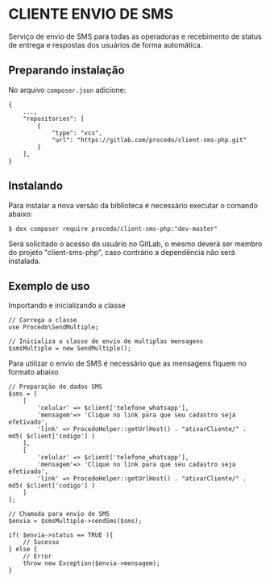 # CLIENTE ENVIO DE SMS

Serviço de envio de SMS para todas as operadoras e recebimento de status de entrega e respostas dos usuários de forma automática.

## Preparando instalação

No arquivo `composer.json` adicione:

```
{
	...,
	"repositories": [
		{
			"type": "vcs",
			"url": "https://gitlab.com/procedo/client-sms-php.git"
		}
	],
}
```

## Instalando

Para instalar a nova versão da biblioteca é necessário executar o comando abaixo:

```
$ dex composer require procedo/client-sms-php:"dev-master"
```

Será solicitado o acesso do usuário no GitLab, o mesmo deverá ser membro do projeto "client-sms-php", caso contrário a dependência não será instalada.

## Exemplo de uso

Importando e inicializando a classe
```
// Carrega a classe
use Procedo\SendMultiple;

// Inicializa a classe de envio de multiplas mensagens
$smsMultiple = new SendMultiple();
```

Para utilizar o envio de SMS é necessário que as mensagens fiquem no formato abaixo
```
// Preparação de dados SMS
$sms = [
	[
		'celular' => $client['telefone_whatsapp'], 
		'mensagem'=> 'Clique no link para que seu cadastro seja efetivado',
		'link' => ProcedoHelper::getUrlHost() . "ativarCliente/" .  md5( $client['codigo'] )
	],
	[
		'celular' => $client['telefone_whatsapp'], 
		'mensagem'=> 'Clique no link para que seu cadastro seja efetivado',
		'link' => ProcedoHelper::getUrlHost() . "ativarCliente/" .  md5( $client['codigo'] )
	]
];
```

```
// Chamada para envio de SMS
$envia = $smsMultiple->sendSms($sms);

if( $envia->status == TRUE ){
	// Sucesso
} else {
	// Error
	throw new Exception($envia->mensagem);
}
```